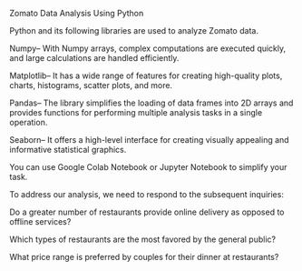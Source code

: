 Zomato Data Analysis Using Python

Python and its following libraries are used to analyze Zomato data.

Numpy– With Numpy arrays, complex computations are executed quickly, and large calculations are handled efficiently.

Matplotlib– It has a wide range of features for creating high-quality plots, charts, histograms, scatter plots, and more.

Pandas– The library simplifies the loading of data frames into 2D arrays and provides functions for performing multiple analysis tasks in a single operation.

Seaborn– It offers a high-level interface for creating visually appealing and informative statistical graphics. 


You can use Google Colab Notebook or Jupyter Notebook to simplify your task.

To address our analysis, we need to respond to the subsequent inquiries:

Do a greater number of restaurants provide online delivery as opposed to offline services?

Which types of restaurants are the most favored by the general public?

What price range is preferred by couples for their dinner at restaurants?
